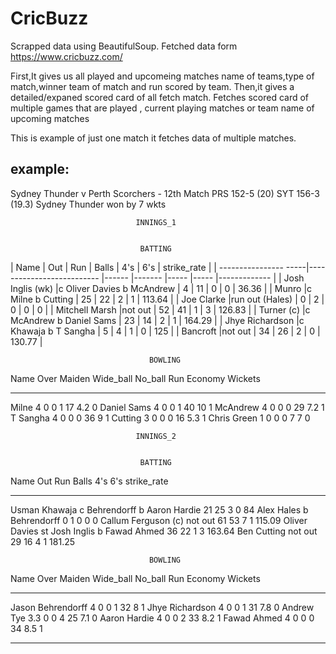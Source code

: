 # CricBuzz
Scrapped data using BeautifulSoup.
Fetched data form https://www.cricbuzz.com/

First,It gives us all played and upcomeing matches name of teams,type of match,winner team of match and run scored by team.
Then,it gives a detailed/expaned scored card of all fetch match.
Fetches scored card of multiple games that are played , current playing matches or team name of upcoming matches

This is example of just one match it fetches data of multiple matches.

example:
--------------------------------------------------------------------------------------------------------------------------
Sydney Thunder v Perth Scorchers - 12th Match
PRS 152-5 (20) SYT 156-3 (19.3)
Sydney Thunder won by 7 wkts 



                                INNINGS_1                                   


                                 BATTING 
                                 
                                 
|  Name                  |    Out                     |    Run  | Balls  |  4's  |  6's  |  strike_rate |
|  ---------------- -----|--------------------------  |------  |-------  |-----  |-----  |------------- |
|  Josh Inglis (wk)      |c Oliver Davies b McAndrew  |     4  |     11  |   0   |    0  |       36.36  |
|  Munro                 |c Milne b Cutting           |    25  |     22  |    2  |    1  |       113.64 |
|  Joe Clarke            |run out (Hales)             |     0  |      2  |    0  |    0  |         0    |
|  Mitchell Marsh        |not out                     |    52  |     41  |    1  |    3  |       126.83 |
|  Turner (c)            |c McAndrew b Daniel Sams    |   23   |    14   |    2  |    1  |       164.29 |
|  Jhye Richardson       |c Khawaja b T Sangha        |     5  |      4  |    1  |    0  |        125   |
|  Bancroft              |not out                     |    34  |     26  |    2  |    0  |       130.77 |




                                   BOWLING                                                    
Name           Over    Maiden    Wide_ball    No_ball    Run    Economy    Wickets
-----------  ------  --------  -----------  ---------  -----  ---------  ---------
Milne             4         0            0          1     17        4.2          0
Daniel Sams       4         0            0          1     40       10            1
McAndrew          4         0            0          0     29        7.2          1
T Sangha          4         0            0          0     36        9            1
Cutting           3         0            0          0     16        5.3          1
Chris Green       1         0            0          0      7        7            0


                                INNINGS_2                                   


                                 BATTING                                       
Name                 Out                              Run    Balls    4's    6's    strike_rate
-------------------  ----------------------------  ------  -------  -----  -----  -------------
Usman Khawaja        c Behrendorff b Aaron Hardie      21       25      3      0          84
Alex Hales           b Behrendorff                      0        1      0      0           0
Callum Ferguson (c)  not out                           61       53      7      1         115.09
Oliver Davies        st Josh Inglis b Fawad Ahmed      36       22      1      3         163.64
Ben Cutting          not out                           29       16      4      1         181.25


                                   BOWLING                                                    
Name                 Over    Maiden    Wide_ball    No_ball    Run    Economy    Wickets
-----------------  ------  --------  -----------  ---------  -----  ---------  ---------
Jason Behrendorff     4           0            0          1     32        8            1
Jhye Richardson       4           0            0          1     31        7.8          0
Andrew Tye            3.3         0            0          4     25        7.1          0
Aaron Hardie          4           0            0          2     33        8.2          1
Fawad Ahmed           4           0            0          0     34        8.5          1

--------------------------------------------------------------------------------------------------------------------------
